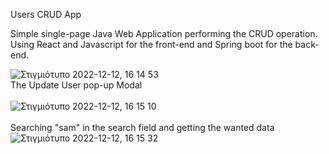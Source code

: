 Users CRUD App

Simple single-page Java Web Application performing the CRUD operation.<br>
Using React and Javascript for the front-end and Spring boot for the back-end.


![Στιγμιότυπο 2022-12-12, 16 14 53](https://user-images.githubusercontent.com/32614900/207067771-ba44dbeb-6992-4570-b480-ad89603267e4.png)
<br>
The Update User pop-up Modal
<br>
<br>
![Στιγμιότυπο 2022-12-12, 16 15 10](https://user-images.githubusercontent.com/32614900/207067782-20733069-9b9d-4950-897c-c6a55804e825.png)
<br>
<br>
Searching "sam" in the search field and getting the wanted data
![Στιγμιότυπο 2022-12-12, 16 15 32](https://user-images.githubusercontent.com/32614900/207067791-fbeea36f-6dd6-4569-a311-05b957dd1cba.png)
